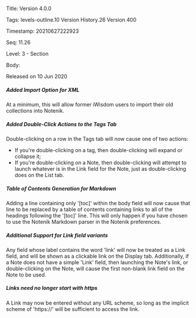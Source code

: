 Title:  Version 4.0.0

Tags:   levels-outline.10 Version History.26 Version 400

Timestamp: 20210627222923

Seq:    11.26

Level:  3 - Section

Body: 

Released on 10 Jun 2020
 
##### Added Import Option for XML

At a minimum, this will allow former iWisdom users to import their old collections into Notenik. 

 
##### Added Double-Click Actions to the Tags Tab

Double-clicking on a row in the Tags tab will now cause one of two actions:

* If you're double-clicking on a tag, then double-clicking will expand or collapse it;
* If you're double-clicking on a Note, then double-clicking will attempt to launch whatever is in the Link field for the Note, just as double-clicking does on the List tab.
 
##### Table of Contents Generation for Markdown

Adding a line containing only '[toc]' within the body field will now cause that line to be replaced by a table of contents containing links to all of the headings following the '[toc]' line. This will only happen if you have chosen to use the Notenik Markdown parser in the Notenik preferences. 

 
##### Additional Support for Link field variants

Any field whose label contains the word 'link' will now be treated as a Link field, and will be shown as a clickable link on the Display tab. Additionally, if a Note does not have a simple 'Link' field, then launching the Note's link, or double-clicking on the Note, will cause the first non-blank link field on the Note to be used. 

 
##### Links need no longer start with https

A Link may now be entered without any URL scheme, so long as the implicit scheme of 'https://' will be sufficient to access the link.
